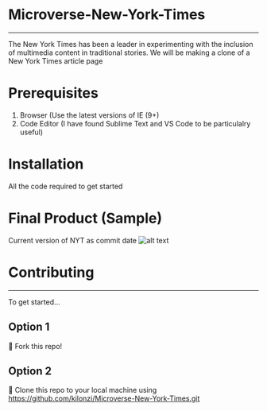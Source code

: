 # Microverse-New-York-Times
***
The New York Times has been a leader in experimenting with the inclusion of multimedia content in traditional stories. We will be making a clone of a New York Times article page

# Prerequisites
1. Browser (Use the latest versions of IE (9+)
2. Code Editor (I have found Sublime Text and VS Code to be particulalry useful)

# Installation
All the code required to get started

# Final Product (Sample)

Current version of NYT as commit date
![alt text](http://url/to/img.png)

# Contributing
***
To get started...
## Option 1
🍴 Fork this repo!
## Option 2
👯 Clone this repo to your local machine using https://github.com/kilonzi/Microverse-New-York-Times.git
